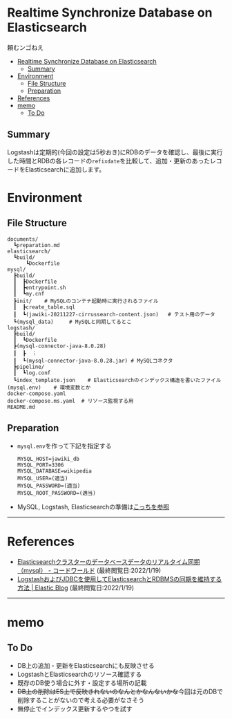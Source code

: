 # Realtime Synchronize Database on Elasticsearch
頼むンゴねえ

- [Realtime Synchronize Database on Elasticsearch](#realtime-synchronize-database-on-elasticsearch)
  - [Summary](#summary)
- [Environment](#environment)
  - [File Structure](#file-structure)
  - [Preparation](#preparation)
- [References](#references)
- [memo](#memo)
  - [To Do](#to-do)

## Summary

Logstashは定期的(今回の設定は5秒おき)にRDBのデータを確認し、最後に実行した時間とRDBの各レコードの`refixdate`を比較して、追加・更新のあったレコードをElasticsearchに追加します。



# Environment 

## File Structure

```
documents/
  ┗preparation.md
elasticsearch/
  ┗build/
      ┗Dockerfile
mysql/
  ┣build/
  ┃  ┣Dockerfile
  ┃  ┣entrypoint.sh
  ┃  ┗my.cnf
  ┣init/    # MySQLのコンテナ起動時に実行されるファイル
  ┃  ┣create_table.sql
  ┃  ┗(jawiki-20211227-cirrussearch-content.json)   # テスト用のデータ
  ┗(mysql_data)     # MySQLと同期してるとこ
logstash/
  ┣build/
  ┃  ┗Dockerfile
  ┣(mysql-connector-java-8.0.28)
  ┃  ┣  ︙
  ┃  ┗(mysql-connector-java-8.0.28.jar) # MySQLコネクタ
  ┣pipeline/
  ┃  ┗log.conf
  ┗index_template.json    # Elasticsearchのインデックス構造を書いたファイル
(mysql.env)    # 環境変数とか
docker-compose.yaml
docker-compose.ms.yaml  # リソース監視する用
README.md
```

## Preparation
- `mysql.env`を作って下記を指定する
    ```
    MYSQL_HOST=jawiki_db
    MYSQL_PORT=3306
    MYSQL_DATABASE=wikipedia
    MYSQL_USER=(適当)
    MYSQL_PASSWORD=(適当)
    MYSQL_ROOT_PASSWORD=(適当)
    ```
- MySQL, Logstash, Elasticsearchの準備は[こっちを参照](document/preparation.md)


---

# References
- [Elasticsearchクラスターのデータベースデータのリアルタイム同期（mysql） - コードワールド](https://www.codetd.com/ja/article/11891206) (最終閲覧日:2022/1/19)
- [LogstashおよびJDBCを使用してElasticsearchとRDBMSの同期を維持する方法 | Elastic Blog](https://www.elastic.co/jp/blog/how-to-keep-elasticsearch-synchronized-with-a-relational-database-using-logstash) (最終閲覧日:2022/1/19)
  
---

# memo
## To Do
- DB上の追加・更新をElasticsearchにも反映させる
- LogstashとElasticsearchのリソース確認する
- 既存のDB使う場合に外す・設定する場所の記載
- ~~DB上の削除はES上で反映されないのなんとかなんないかな~~今回は元のDBで削除することがないので考える必要がなさそう
- 無停止でインデックス更新するやつを試す